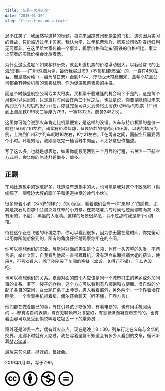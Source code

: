 ```yaml
---
title: '记第一次坐火车'
date: '2019-01-30'
slug: 'first-time-on-a-train'
---
```


忍不住笑了，我居然写这样的标题。每次来回跑苏州都是坐的飞机，这次因为实习的缘故，只能临近过年才回家。我认为吧，过年机票涨价，航空公司收割春运红利无可厚非。在这里给大家传输一个事实，机票价格和动车/高铁的价格相比，事实上前者的实际价格会比后者低。  

为什么这么说呢？如果稍作研究，就会知道机票的价格浮动很大，以我经常飞的上海/无锡——广州/珠海为例，最低我买过199（不含机建/燃油）的，一般在450左右，而最高价格（一般为明日票）会到1.5k+，浮动之大可想而知。且每个航空公司都会有特价机票的售卖机制，作为促进机票售卖的手段。  

而这个时候是航空公司亏本大甩卖，买机票千载难逢的机会吗？不是的，这是每个月都可以买到的，只是启程时间会在两三个月之后，也就是说，你要是能预见未来两到三个月的后的出行计划，你就完全可以买到价格比高铁/动车低的机票（广州到上海高铁G96次二等座为793，一等1302.5，商务2492.5）。  

这里你可能会说那火车肯定比机票便宜，是这样的没错。火车与特价机票的差价一般在150到200左右，确实有价格优势，但要牺牲的是时间和环境，以我的情况为例，上海到广州Z字列车耗时16左右，K字21左右，T在两者之间，而航空只需要两个小时。环境的话，我刚刚吃完一桶香辣牛肉面，不太好意思作描述。  

写了这么多，也就是想表达，如果你能预见两到三个月后的行程，去关注一下航空方式吧，会让你的旅途舒适很多，很多。  

## 正题

车厢比想象中的宽敞好多，味道没有想象中的大，也可能是我对这个不敏感吧（偷偷瞄了一眼旁边大叔的脚丫子和走道抽烟的帅气小伙）。  

很多带着小孩（3/5岁的样子）的小家庭，看着他们会有一种“忘却了”的感觉，尤其是我右对面那个脸蛋泛着红晕的小男孩，在我吃薯片的时候他还偷偷瞄向我（没有用的，不给），黑黑的大眼睛。这样的场景很熟悉，只不过那时我是那个小男孩。  

待在这个正在飞驰的环境之中，你可以看到很多，因为你无需在意时间，你完全可以用你所能想象到的，所有的角度仔细地观察你所在的空间。  

你可以猜想他们的职业。我觉得对面的男生是个白领，他有一头齐整的头发，不苟言语，举止文雅，自我看到他起一直带着耳机，没有理会车厢推销大姐的搭讪，使用X，不喜欢看人，除了刚刚买了车厢的晚餐（盒饭，长得还不错），什么也没吃。  

也可以猜想他们的关系。走廊对面的四个人应该是同一个城市打工的老乡或外加同事的关系。带了一袋子的食物，这个方向可以看到有八宝粥和方便面。很自然的分配了各自的空间，女士趴在桌子上睡觉，男人看着窗外，另外两个，一个靠着墙在睡觉，一个看着手机抠着脚，偶尔还会聊天（听不懂，广西方言）。  

他们都在做着自己的事，有在引导孩子吃饭的，有看电影的，也有用手机阅读的……都有各自的表情，有百无聊赖四处指望的，有愁容满面凝视着空气的，也有看面容可以感受到愉悦叫着垃圾丢一下的乘务员……  

窗外还是漆黑一片，偶有灯火点点。现在是晚上8：30。列车行走在义乌与金华的交界，走廊不时就有人路过。我在写着这篇不知道会有多少人看到的文章，循环听着[My Soul](https://music.163.com/song?id=5308028) 。  

最后来句总结，挺好的，很社会。  

2019年1月30，写于Z99。

#### [![版权声明](/images/creativecommons-cc.svg)](https://creativecommons.org/licenses/by-nc-nd/4.0/)
